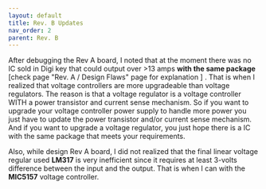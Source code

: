 ```yaml
---
layout: default
title: Rev. B Updates
nav_order: 2
parent: Rev. B
---
```


After debugging the Rev A board, I noted that at the moment there was no IC sold in Digi key that could output over >13 amps **with the same package** [check page "Rev. A / Design Flaws" page for explanation ] . That is when I realized that voltage controllers are more upgradeable than voltage regulators. The reason is that a voltage regulator is a voltage controller WITH a power transistor and current sense mechanism. So if you want to upgrade your voltage controller power supply to handle more power you just have to update the power transistor and/or current sense mechanism.  And if you want to upgrade a voltage regulator, you just hope there is a IC with the same package that meets your requirements. 

Also, while design Rev A board, I did not realized that the final linear voltage regular used **LM317** is very inefficient since it requires at least 3-volts difference between the input and the output. That is when I can with the **MIC5157** voltage controller. 



